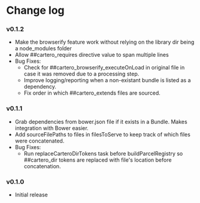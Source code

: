 # Change log

### v0.1.2
* Make the browserify feature work without relying on the library dir being a node_modules folder
* Allow ##cartero_requires directive value to span multiple lines
* Bug Fixes:
	* Check for ##cartero_browserify_executeOnLoad in original file in case it was removed due to a processing step.
	* Improve logging/reporting when a non-existant bundle is listed as a dependency.
	* Fix order in which ##cartero_extends files are sourced.

### v0.1.1

* Grab dependencies from bower.json file if it exists in a Bundle.  Makes integration with Bower easier.
* Add sourceFilePaths to files in filesToServe to keep track of which files were concatenated.
* Bug Fixes:
  * Run replaceCarteroDirTokens task before buildParcelRegistry so ##cartero_dir tokens are replaced with file's location before concatenation.

### v0.1.0

* Initial release
